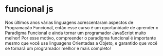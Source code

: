 # funcional js

Nos últimos anos várias linguagens acrescentaram aspectos de Programação Funcional, então esse curso é um oportunidade de aprender o Paradigma Funcional e ainda tornar um programador JavaScript muito melhor! Por esse motivo, compreender o paradigma funcional é importante mesmo que você use linguagens Orientadas a Objeto, e garantido que você se tornará um programador melhor e mais completo!